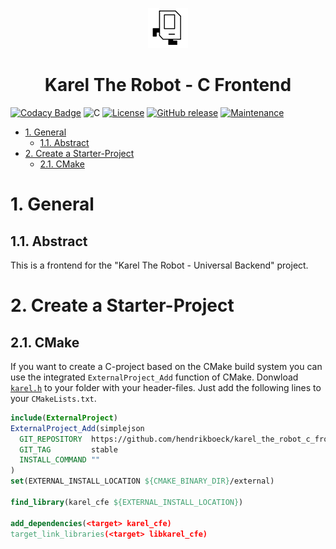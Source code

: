 <p align="center"><img width=64px src=".github/karel.png"></p>
<h1 align="center">Karel The Robot - C Frontend</h1>

[![Codacy Badge](https://app.codacy.com/project/badge/Grade/5270727151dc4891aa3867dfbe80663a)](https://www.codacy.com/gh/hendrikboeck/karel_the_robot_c_frontend/dashboard?utm_source=github.com&amp;utm_medium=referral&amp;utm_content=hendrikboeck/karel_the_robot_c_frontend&amp;utm_campaign=Badge_Grade) ![C](https://img.shields.io/badge/c-11+-blue.svg) [![License](https://img.shields.io/badge/license-GPL_v3.0-blue.svg)](https://opensource.org/licenses/GPL-3.0) [![GitHub release](https://img.shields.io/github/release/hendrikboeck/karel_the_robot_python3_backend.svg)](https://github.com/hendrikboeck/karel_the_robot_python3_backend/releases/) [![Maintenance](https://img.shields.io/badge/Maintained%3F-yes-green.svg)](https://github.com/hendrikboeck/karel_the_robot_c_frontend/graphs/commit-activity)

- [1. General](#1-general)
  - [1.1. Abstract](#11-abstract)
- [2. Create a Starter-Project](#2-create-a-starter-project)
  - [2.1. CMake](#21-cmake)

# 1. General

## 1.1. Abstract

This is a frontend for the "Karel The Robot - Universal Backend" project.

# 2. Create a Starter-Project

## 2.1. CMake

If you want to create a C-project based on the CMake build system you can use the integrated `ExternalProject_Add` function of CMake. Donwload [`karel.h`](karel.h) to your folder with your header-files. Just add the following lines to your `CMakeLists.txt`.

```cmake
include(ExternalProject)
ExternalProject_Add(simplejson
  GIT_REPOSITORY  https://github.com/hendrikboeck/karel_the_robot_c_frontend.git
  GIT_TAG         stable
  INSTALL_COMMAND ""
)
set(EXTERNAL_INSTALL_LOCATION ${CMAKE_BINARY_DIR}/external)

find_library(karel_cfe ${EXTERNAL_INSTALL_LOCATION})

add_dependencies(<target> karel_cfe)
target_link_libraries(<target> libkarel_cfe)
```
